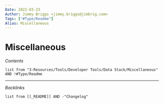 ```yaml
---
Date: 2022-03-23
Author: Jimmy Briggs <jimmy.briggs@jimbrig.com>
Tags: ["#Type/Readme"]
Alias: Miscellaneous
---
```


# Miscellaneous

*Contents*

```dataview
list from "3-Resources/Tools/Developer Tools/Data Stack/Miscellaneous" AND !#Type/Readme
```

***

*Backlinks*

```dataview
list from [[_README]] AND -"Changelog"
```
